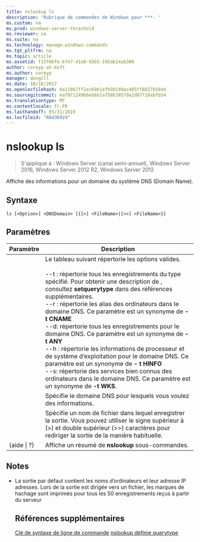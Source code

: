 ```yaml
---
title: nslookup ls
description: 'Rubrique de commandes de Windows pour ***- '
ms.custom: na
ms.prod: windows-server-threshold
ms.reviewer: na
ms.suite: na
ms.technology: manage-windows-commands
ms.tgt_pltfrm: na
ms.topic: article
ms.assetid: f15f06fe-67e7-41a9-93b5-192ab14ab380
author: coreyp-at-msft
ms.author: coreyp
manager: dongill
ms.date: 10/16/2017
ms.openlocfilehash: 6a11867ff2ec69b1ef938149ac485ff8827b58de
ms.sourcegitcommit: eaf071249b6eb6b1a758b38579a2d87710abfb54
ms.translationtype: MT
ms.contentlocale: fr-FR
ms.lasthandoff: 05/31/2019
ms.locfileid: "66436924"
---
```

# <a name="nslookup-ls"></a>nslookup ls

>S'applique à : Windows Server (canal semi-annuel), Windows Server 2016, Windows Server 2012 R2, Windows Server 2012

Affiche des informations pour un domaine du système DNS (Domain Name).
## <a name="syntax"></a>Syntaxe
```
ls [<Option>] <DNSDomain> [{[>] <FileName>|[>>] <FileName>}]
```
## <a name="parameters"></a>Paramètres

|    Paramètre    |                                                                                                                                                                                                                                                                                                               Description                                                                                                                                                                                                                                                                                                                |
|-----------------|------------------------------------------------------------------------------------------------------------------------------------------------------------------------------------------------------------------------------------------------------------------------------------------------------------------------------------------------------------------------------------------------------------------------------------------------------------------------------------------------------------------------------------------------------------------------------------------------------------------------------------------|
|    <Option>     | Le tableau suivant répertorie les options valides.<br /><br />--t : répertorie tous les enregistrements du type spécifié. Pour obtenir une description de <querytype>, consultez **setquerytype** dans des références supplémentaires.<br />--r : répertorie les alias des ordinateurs dans le domaine DNS. Ce paramètre est un synonyme de **- t CNAME**<br />--d: répertorie tous les enregistrements pour le domaine DNS. Ce paramètre est un synonyme de **- t ANY**<br />--h : répertorie les informations de processeur et de système d’exploitation pour le domaine DNS. Ce paramètre est un synonyme de **- t HINFO**<br />--s: répertorie des services bien connus des ordinateurs dans le domaine DNS. Ce paramètre est un synonyme de **-t WKS**. |
|   <DNSDomain>   |                                                                                                                                                                                                                                                                                         Spécifie le domaine DNS pour lesquels vous voulez des informations.                                                                                                                                                                                                                                                                                         |
|   <FileName>    |                                                                                                                                                                                                                                 Spécifie un nom de fichier dans lequel enregistrer la sortie. Vous pouvez utiliser le signe supérieur à (>) et double supérieur (>>) caractères pour rediriger la sortie de la manière habituelle.                                                                                                                                                                                                                                  |
| {aide &#124; ?} |                                                                                                                                                                                                                                                                                          Affiche un résumé de **nslookup** sous-commandes.                                                                                                                                                                                                                                                                                           |

## <a name="remarks"></a>Notes
- La sortie par défaut contient les noms d’ordinateurs et leur adresse IP adresses. Lors de la sortie est dirigée vers un fichier, les marques de hachage sont imprimés pour tous les 50 enregistrements reçus à partir du serveur
  ## <a name="additional-references"></a>Références supplémentaires
  [Clé de syntaxe de ligne de commande](command-line-syntax-key.md)
  [nslookup définie querytype](nslookup-set-querytype.md)
